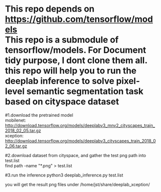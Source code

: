 This repo depends on https://github.com/tensorflow/models  
This repo is a submodule of tensorflow/models. For Document tidy purpose, I dont clone them all.  
this repo will help you to run the deeplab inference to solve  pixel-level semantic segmentation task based on cityspace dataset  
=============================================================  
#1.download the pretrained model  
mobilenet:  
http://download.tensorflow.org/models/deeplabv3_mnv2_cityscapes_train_2018_02_05.tar.gz  
xception:  
http://download.tensorflow.org/models/deeplabv3_cityscapes_train_2018_02_06.tar.gz  

#2.download dataset from cityspace, and gather the test png path into test.list  
find path -name "*.png" > test.list  

#3.run the inference
python3 deeplab_inference.py test.list  

you will get the result png files under /home/jst/share/deeplab_xception/  


